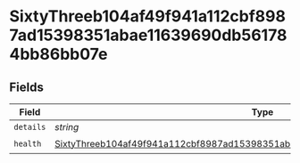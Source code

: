 # SixtyThreeb104af49f941a112cbf8987ad15398351abae11639690db561784bb86bb07e


## Fields

| Field                                                                                                                                                                                   | Type                                                                                                                                                                                    | Required                                                                                                                                                                                | Description                                                                                                                                                                             |
| --------------------------------------------------------------------------------------------------------------------------------------------------------------------------------------- | --------------------------------------------------------------------------------------------------------------------------------------------------------------------------------------- | --------------------------------------------------------------------------------------------------------------------------------------------------------------------------------------- | --------------------------------------------------------------------------------------------------------------------------------------------------------------------------------------- |
| `details`                                                                                                                                                                               | *string*                                                                                                                                                                                | :heavy_minus_sign:                                                                                                                                                                      | N/A                                                                                                                                                                                     |
| `health`                                                                                                                                                                                | [SixtyThreeb104af49f941a112cbf8987ad15398351abae11639690db561784bb86bb07eHealth](../../models/shared/sixtythreeb104af49f941a112cbf8987ad15398351abae11639690db561784bb86bb07ehealth.md) | :heavy_check_mark:                                                                                                                                                                      | N/A                                                                                                                                                                                     |